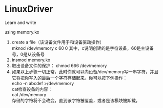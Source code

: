 # LinuxDriver
Learn and write

using memory.ko <br>
1. create a file（该设备文件用于和设备驱动操作）<br>
    mknod /dev/memory c 60 0          其中，c说明创建的是字符设备，60是主设备号，0是从设备号<br>
2. insmod memory.ko<br>
3. 取出设备文件的保护： chmod 666 /dev/memory<br>
4. 如果以上步骤一切正常，此时你就可以向设备/dev/memory写一串字符，并且它将把你写入的最后一个字符存储起来。你可以按下例操作：<br>
   echo -n abcdef >/dev/memory<br>
   cat检查设备的内容：<br>
   cat /dev/memory<br>
   存储的字符将不会改变，直到该字符被覆盖，或者是该模块被卸载。
